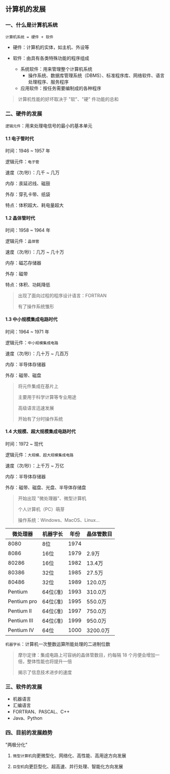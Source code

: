## 计算机的发展

### 一、什么是计算机系统

`计算机系统 = 硬件 + 软件`

- 硬件：计算机的实体，如主机、外设等

- 软件：由具有各类特殊功能的程序组成
  - 系统软件：用来管理整个计算机系统
    - 操作系统、数据库管理系统（DBMS）、标准程序库、网络软件、语言处理程序、服务程序
  - 应用软件：按任务需要编制成的各种程序

> 计算机性能的好坏取决于 "软"、"硬" 件功能的总和





### 二、硬件的发展

`逻辑元件`：用来处理电信号的最小的基本单元

#### 1.1 电子管时代

时间：1946 ~ 1957 年

逻辑元件：`电子管`

速度（次/秒）：几千 ~ 几万

内存：汞延迟线、磁鼓

外存：穿孔卡带、纸袋

特点：体积超大、耗电量超大



#### 1.2 晶体管时代

时间：1958 ~ 1964 年

逻辑元件：`晶体管`

速度（次/秒）：几万 ~ 几十万

内存：磁芯存储器

外存：磁带

特点：体积、功耗降低

> 出现了面向过程的程序设计语言：FORTRAN
>
> 有了操作系统雏形



#### 1.3 中小规模集成电路时代

时间：1964 ~ 1971 年

逻辑元件：`中小规模集成电路`

速度（次/秒）：几十万 ~ 几百万

内存：半导体存储器

外存：磁带、磁盘

> 将元件集成在基片上
>
> 主要用于科学计算等专业用途
>
> 高级语言迅速发展
>
> 开始有了分时操作系统



#### 1.4 大规模、超大规模集成电路时代

时间：1972 ~ 现代

逻辑元件：`大规模、超大规模集成电路`

速度（次/秒）：上千万 ~ 万亿

内存：半导体存储器

外存：磁带、磁盘、光盘、半导体存储盘

> 开始出现 "微处理器"、微型计算机
>
> 个人计算机（PC）萌芽
>
> 操作系统：Windows、MacOS、Linux...

| 微处理器     | 机器字长 | 年份 | 晶体管数目 |
| ------------ | -------- | ---- | ---------- |
| 8080         | 8位      | 1974 |            |
| 8086         | 16位     | 1979 | 2.9万      |
| 80286        | 16位     | 1982 | 13.4万     |
| 80386        | 32位     | 1985 | 27.5万     |
| 80486        | 32位     | 1989 | 120.0万    |
| Pentium      | 64位(准) | 1993 | 310.0万    |
| Pentium pro  | 64位(准) | 1995 | 550.0万    |
| Pentium   II | 64位(准) | 1997 | 750.0万    |
| Pentium III  | 64位(准) | 1999 | 950.0万    |
| Pentium   IV | 64位     | 1000 | 3200.0万   |

`机器字长`：计算机一次整数运算所能处理的二进制位数

> 摩尔定律：集成电路上可容纳的晶体管数目，约每隔 18 个月便会增加一倍，整体性能也将提升一倍
>
> 揭示了信息技术进步的速度





### 三、软件的发展

- 机器语言
- 汇编语言
- FORTRAN、PASCAL、C++
- Java、Python





### 四、目前的发展趋势

"两极分化"

1. `微型计算机`向更微型化、网络化、高性能、高用途方向发展

2. `巨型机`向更巨型化、超高速、并行处理、智能化方向发展



























